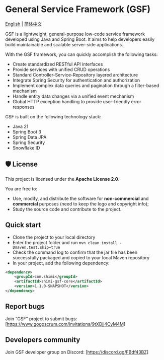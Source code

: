 # General Service Framework (GSF)

[English](README.md) | [简体中文](README.zh-CN.md)

GSF is a lightweight, general-purpose low-code service framework developed using Java and Spring Boot. It aims to help developers easily build maintainable and scalable server-side applications.

With the GSF framework, you can quickly accomplish the following tasks:

- Create standardized RESTful API interfaces 
- Provide services with unified CRUD operations 
- Standard Controller-Service-Repository layered architecture 
- Integrate Spring Security for authentication and authorization 
- Implement complex data queries and pagination through a filter-based mechanism 
- Handle entity data changes via a unified event mechanism 
- Global HTTP exception handling to provide user-friendly error responses

GSF is built on the following technology stack:
- Java 21
- Spring Boot 3
- Spring Data JPA
- Spring Security
- Snowflake ID

## 🛡️ License

This project is licensed under the **Apache License 2.0**.

You are free to:

- Use, modify, and distribute the software for **non-commercial** and **commercial** purposes (need to keep the logo and copyright info);
- Study the source code and contribute to the project.

## Quick start

- Clone the project to your local directory
- Enter the project folder and run `mvn clean install -Dmaven.test.skip=true`
- Check the command log to confirm that the jar file has been successfully packaged and copied to your local Maven repository
- In your project, add the following dependency:
```xml
<dependency>
    <groupId>com.shimi</groupId>
    <artifactId>shimi-gsf-core</artifactId>
    <version>1.1.0-SNAPSHOT</version>
</dependency>
```

## Report bugs

Join “GSF” project to submit bugs: [https://www.gogoscrum.com/invitations/9tXDjj4CyM4M]

## Developers community

Join GSF developer group on Discord: [https://discord.gg/FBdf43BZ]